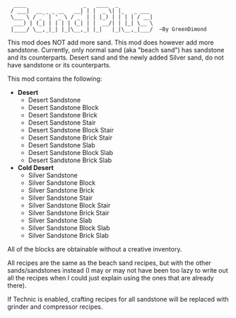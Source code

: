 
	  ____                  _   ____  _           
	 / ___|  __ _ _ __   __| | |  _ \| |_   _ ___ 
	 \___ \ / _` | '_ \ / _` | | |_) | | | | / __|
	  ___) | (_| | | | | (_| | |  __/| | |_| \__ \
	 |____/ \__,_|_| |_|\__,_| |_|   |_|\__,_|___/  ~By GreenDimond



This mod does NOT add more sand. This mod does however add more sandstone.
Currently, only normal sand (aka "beach sand") has sandstone and its counterparts.
Desert sand and the newly added Silver sand, do not have sandstone or its
counterparts.

This mod contains the following:

* **Desert**
	* Desert Sandstone
	* Desert Sandstone Block
	* Desert Sandstone Brick
	* Desert Sandstone Stair
	* Desert Sandstone Block Stair
	* Desert Sandstone Brick Stair
	* Desert Sandstone Slab
	* Desert Sandstone Block Slab
	* Desert Sandstone Brick Slab
* **Cold Desert**
	* Silver Sandstone
	* Silver Sandstone Block
	* Silver Sandstone Brick
	* Silver Sandstone Stair
	* Silver Sandstone Block Stair
	* Silver Sandstone Brick Stair
	* Silver Sandstone Slab
	* Silver Sandstone Block Slab
	* Silver Sandstone Brick Slab

All of the blocks are obtainable without a creative inventory.

All recipes are the same as the beach sand recipes, but with the other
sands/sandstones instead (I may or may not have been too lazy to write out
all the recipes when I could just explain using the ones that are
already there).

If Technic is enabled, crafting recipes for all sandstone will be replaced with
grinder and compressor recipes.
